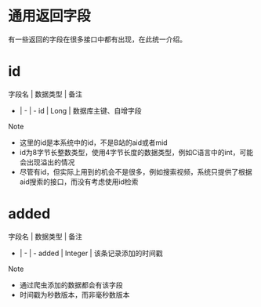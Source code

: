 # 通用返回字段

有一些返回的字段在很多接口中都有出现，在此统一介绍。

# id

字段名 | 数据类型 | 备注
- | - | - 
id | Long | 数据库主键、自增字段

> [!NOTE]
> - 这里的id是本系统中的id，不是B站的aid或者mid
> - id为8字节长整数类型，使用4字节长度的数据类型，例如C语言中的int，可能会出现溢出的情况
> - 尽管有id，但实际上用到的机会不是很多，例如搜索视频，系统只提供了根据aid搜索的接口，而没有考虑使用id检索
 
# added

字段名 | 数据类型 | 备注
- | - | - 
added | Integer | 该条记录添加的时间戳

> [!NOTE]
> - 通过爬虫添加的数据都会有该字段
> - 时间戳为秒数版本，而非毫秒数版本

